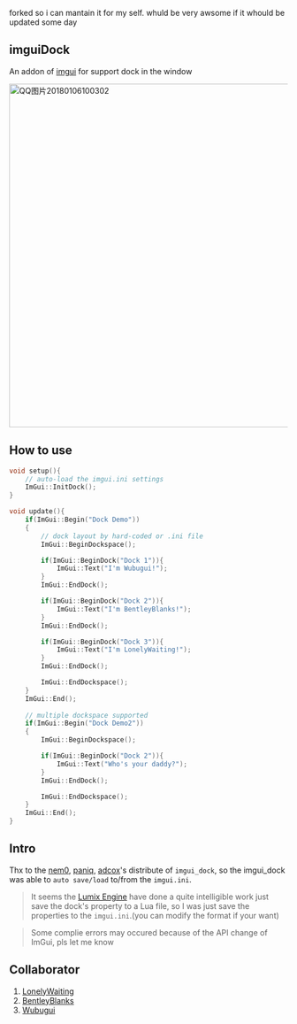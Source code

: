 forked so i can mantain it for my self. whuld be very awsome if it whould be updated some day

## imguiDock
An addon of [imgui](https://github.com/ocornut/imgui/wiki) for support dock in the window

<a data-flickr-embed="true"  href="https://www.flickr.com/photos/134486032@N03/24660622177/in/dateposted-public/" title="QQ图片20180106100302"><img src="https://farm5.staticflickr.com/4683/24660622177_7dafeee6e1_c.jpg" width="800" height="621" alt="QQ图片20180106100302"></a>

## How to use
```cpp
void setup(){
	// auto-load the imgui.ini settings
	ImGui::InitDock();
}

void update(){
	if(ImGui::Begin("Dock Demo"))
	{
		// dock layout by hard-coded or .ini file
		ImGui::BeginDockspace();

		if(ImGui::BeginDock("Dock 1")){
			ImGui::Text("I'm Wubugui!");
		}
		ImGui::EndDock();

		if(ImGui::BeginDock("Dock 2")){
			ImGui::Text("I'm BentleyBlanks!");
		}
		ImGui::EndDock();

		if(ImGui::BeginDock("Dock 3")){
			ImGui::Text("I'm LonelyWaiting!");
		}
		ImGui::EndDock();

		ImGui::EndDockspace();
	}
	ImGui::End();
	
	// multiple dockspace supported
	if(ImGui::Begin("Dock Demo2"))
	{
		ImGui::BeginDockspace();

		if(ImGui::BeginDock("Dock 2")){
			ImGui::Text("Who's your daddy?");
		}
		ImGui::EndDock();

		ImGui::EndDockspace();
	}
	ImGui::End();
}

```

## Intro
Thx to the [nem0](https://github.com/nem0), [paniq](https://github.com/paniq), [adcox](https://github.com/adcox)'s distribute of ```imgui_dock```, so the imgui_dock was able to ```auto save/load``` to/from the ```imgui.ini```.

> It seems the [Lumix Engine](https://github.com/nem0/LumixEngine) have done a quite intelligible work just save the dock's property to a Lua file, so I was just save the properties to the ```imgui.ini```.(you can modify the format if your want)

> Some complie errors may occured because of the API change of ImGui, pls let me know

## Collaborator
1. [LonelyWaiting](https://github.com/lonelyWaiting)
2. [BentleyBlanks](https://github.com/BentleyBlanks)
3. [Wubugui](https://github.com/wubugui)
